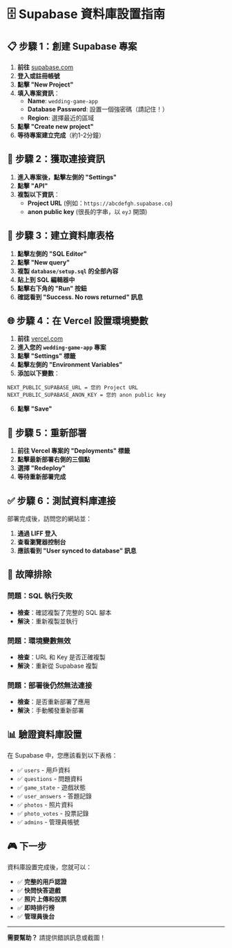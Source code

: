 # 🗄️ Supabase 資料庫設置指南

## 📋 步驟 1：創建 Supabase 專案

1. **前往** [supabase.com](https://supabase.com)
2. **登入或註冊帳號**
3. **點擊 "New Project"**
4. **填入專案資訊**：
   - **Name**: `wedding-game-app`
   - **Database Password**: 設置一個強密碼（請記住！）
   - **Region**: 選擇最近的區域
5. **點擊 "Create new project"**
6. **等待專案建立完成**（約1-2分鐘）

## 🔑 步驟 2：獲取連接資訊

1. **進入專案後，點擊左側的 "Settings"**
2. **點擊 "API"**
3. **複製以下資訊**：
   - **Project URL** (例如：`https://abcdefgh.supabase.co`)
   - **anon public key** (很長的字串，以 `eyJ` 開頭)

## 💾 步驟 3：建立資料庫表格

1. **點擊左側的 "SQL Editor"**
2. **點擊 "New query"**
3. **複製 `database/setup.sql` 的全部內容**
4. **貼上到 SQL 編輯器中**
5. **點擊右下角的 "Run" 按鈕**
6. **確認看到 "Success. No rows returned" 訊息**

## 🌐 步驟 4：在 Vercel 設置環境變數

1. **前往** [vercel.com](https://vercel.com)
2. **進入您的 `wedding-game-app` 專案**
3. **點擊 "Settings" 標籤**
4. **點擊左側的 "Environment Variables"**
5. **添加以下變數**：

```
NEXT_PUBLIC_SUPABASE_URL = 您的 Project URL
NEXT_PUBLIC_SUPABASE_ANON_KEY = 您的 anon public key
```

6. **點擊 "Save"**

## 🚀 步驟 5：重新部署

1. **前往 Vercel 專案的 "Deployments" 標籤**
2. **點擊最新部署右側的三個點**
3. **選擇 "Redeploy"**
4. **等待重新部署完成**

## ✅ 步驟 6：測試資料庫連接

部署完成後，訪問您的網站並：

1. **通過 LIFF 登入**
2. **查看瀏覽器控制台**
3. **應該看到 "User synced to database" 訊息**

## 🔧 故障排除

### 問題：SQL 執行失敗
- **檢查**：確認複製了完整的 SQL 腳本
- **解決**：重新複製並執行

### 問題：環境變數無效
- **檢查**：URL 和 Key 是否正確複製
- **解決**：重新從 Supabase 複製

### 問題：部署後仍然無法連接
- **檢查**：是否重新部署了應用
- **解決**：手動觸發重新部署

## 📊 驗證資料庫設置

在 Supabase 中，您應該看到以下表格：

- ✅ `users` - 用戶資料
- ✅ `questions` - 問題資料
- ✅ `game_state` - 遊戲狀態
- ✅ `user_answers` - 答題記錄
- ✅ `photos` - 照片資料
- ✅ `photo_votes` - 投票記錄
- ✅ `admins` - 管理員帳號

## 🎮 下一步

資料庫設置完成後，您就可以：

- ✅ **完整的用戶認證**
- ✅ **快問快答遊戲**
- ✅ **照片上傳和投票**
- ✅ **即時排行榜**
- ✅ **管理員後台**

---

**需要幫助？** 請提供錯誤訊息或截圖！
